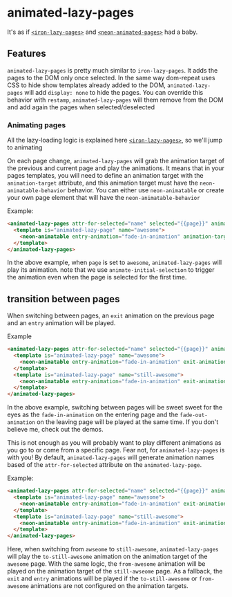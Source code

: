 # animated-lazy-pages

It's as if [`<iron-lazy-pages>`](https://github.com/TimvdLippe/iron-lazy-pages) and [`<neon-animated-pages>`](https://elements.polymer-project.org/elements/neon-animation) had a baby.

## Features

`animated-lazy-pages` is pretty much similar to `iron-lazy-pages`. It adds the pages to the DOM only once selected.
In the same way dom-repeat uses CSS to hide show templates already added to the DOM, `animated-lazy-pages` will add `display: none` to hide the pages.
You can override this behavior with `restamp`, `animated-lazy-pages` will them remove from the DOM and add again the pages when selected/deselected

### Animating pages

All the lazy-loading logic is explained here [`<iron-lazy-pages>`](https://github.com/TimvdLippe/iron-lazy-pages), so we'll jump to animating

On each page change, `animated-lazy-pages` will grab the animation target of the previous and current page and play the animations.
It means that in your pages templates, you will need to define an animation target with the `animation-target` attribute, and this animation target must have the `neon-animatable-behavior` behavior.
You can either use `neon-animatable` or create your own page element that will have the `neon-animatable-behavior`

Example:
```html
<animated-lazy-pages attr-for-selected="name" selected="{{page}}" animate-initial-selection>
  <template is="animated-lazy-page" name="awesome">
    <neon-animatable entry-animation="fade-in-animation" animation-target>My awesome page</neon-animatable>
  </template>
</animated-lazy-pages>
```
In the above example, when `page` is set to `awesome`, `animated-lazy-pages` will play its animation.
note that we use `animate-initial-selection` to trigger the animation even when the page is selected for the first time.


## transition between pages

When switching between pages, an `exit` animation on the previous page and an `entry` animation will be played.

Example
```html
<animated-lazy-pages attr-for-selected="name" selected="{{page}}" animate-initial-selection>
  <template is="animated-lazy-page" name="awesome">
    <neon-animatable entry-animation="fade-in-animation" exit-animation="fade-out-animation" animation-target>My awesome page</neon-animatable>
  </template>
  <template is="animated-lazy-page" name="still-awesome">
    <neon-animatable entry-animation="fade-in-animation" exit-animation="fade-out-animation" animation-target>Whoa, another awesome page</neon-animatable>
  </template>
</animated-lazy-pages>
```
In the above example, switching between pages will be sweet sweet for the eyes as the `fade-in-animation` on the entering page and the `fade-out-animation` on the leaving page will be played at the same time.
If you don't believe me, check out the demos.

This is not enough as you will probably want to play different animations as you go to or come from a specific page.
Fear not, for `animated-lazy-pages` is with you!
By default, `animated-lazy-pages` will generate animation names based of the `attr-for-selected` attribute on the `animated-lazy-page`.

Example:

```html
<animated-lazy-pages attr-for-selected="name" selected="{{page}}" animate-initial-selection>
  <template is="animated-lazy-page" name="awesome">
    <neon-animatable entry-animation="fade-in-animation" exit-animation="fade-out-animation" animation-target>My awesome page</neon-animatable>
  </template>
  <template is="animated-lazy-page" name="still-awesome">
    <neon-animatable entry-animation="fade-in-animation" exit-animation="fade-out-animation" animation-target>Whoa, another awesome page</neon-animatable>
  </template>
</animated-lazy-pages>
```

Here, when switching from `awseome` to `still-awesome`, `animated-lazy-pages` will play the `to-still-awesome` animation on the animation target of the `awesome` page.
With the same logic, the `from-awesome` animation will be played on the animation target of the `still-awseome` page. As a fallback, the `exit` and `entry` animations will be played if the `to-still-awesome` or `from-awesome` animations are not configured on the animation targets.
